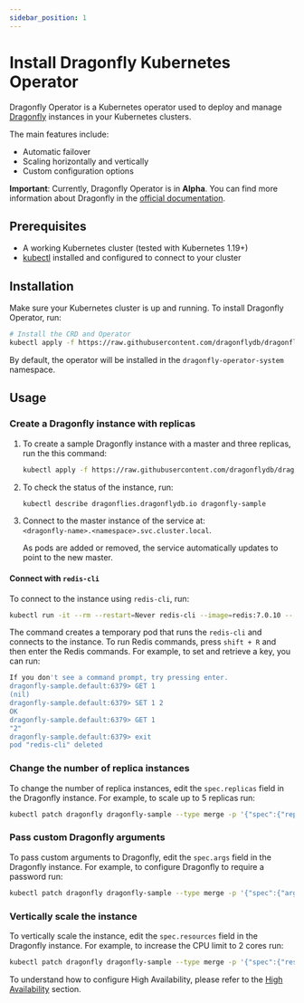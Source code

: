```yaml
---
sidebar_position: 1
---
```


# Install Dragonfly Kubernetes Operator

Dragonfly Operator is a Kubernetes operator used to deploy and manage [Dragonfly](https://dragonflydb.io/) instances in your Kubernetes clusters.

The main features include:

- Automatic failover
- Scaling horizontally and vertically
- Custom configuration options

**Important**: Currently, Dragonfly Operator is in **Alpha**. You can find more information about Dragonfly
in the [official documentation](https://dragonflydb.io/docs/).
<!-- which is here? -->

## Prerequisites

- A working Kubernetes cluster (tested with Kubernetes 1.19+)
- [kubectl](https://kubernetes.io/docs/tasks/tools/) installed and configured to connect to your cluster

## Installation

Make sure your Kubernetes cluster is up and running. To install Dragonfly Operator, run:

```sh
# Install the CRD and Operator
kubectl apply -f https://raw.githubusercontent.com/dragonflydb/dragonfly-operator/main/manifests/dragonfly-operator.yaml
```

By default, the operator will be installed in the `dragonfly-operator-system` namespace.

## Usage

### Create a Dragonfly instance with replicas

1. To create a sample Dragonfly instance with a master and three replicas, run the this command:

    ```sh
    kubectl apply -f https://raw.githubusercontent.com/dragonflydb/dragonfly-operator/main/config/samples/v1alpha1_dragonfly.yaml
    ```

1. To check the status of the instance, run:

    ```sh
    kubectl describe dragonflies.dragonflydb.io dragonfly-sample
    ```

1.  Connect to the master instance of the service at:    
    `<dragonfly-name>.<namespace>.svc.cluster.local`.
    
    As pods are added or removed, the service automatically updates to point to the new master.

#### Connect with `redis-cli`

To connect to the instance using `redis-cli`, run:

```sh
kubectl run -it --rm --restart=Never redis-cli --image=redis:7.0.10 -- redis-cli -h dragonfly-sample.default
```

The command creates a temporary pod that runs the `redis-cli` and connects to the instance. To run Redis commands, press `shift + R` and then enter the Redis commands. For example, to set and retrieve a key, you can run:

```sh
If you don't see a command prompt, try pressing enter.
dragonfly-sample.default:6379> GET 1
(nil)
dragonfly-sample.default:6379> SET 1 2
OK
dragonfly-sample.default:6379> GET 1
"2"
dragonfly-sample.default:6379> exit
pod "redis-cli" deleted
```

### Change the number of replica instances

To change the number of replica instances, edit the `spec.replicas` field in the Dragonfly instance. For example, to scale up to 5 replicas run:

```sh
kubectl patch dragonfly dragonfly-sample --type merge -p '{"spec":{"replicas":5}}'
```

### Pass custom Dragonfly arguments

To pass custom arguments to Dragonfly, edit the `spec.args` field in the Dragonfly instance. For example, to configure Dragonfly to require a password run:

```sh
kubectl patch dragonfly dragonfly-sample --type merge -p '{"spec":{"args":["--requirepass=supersecret"]}}'
```

### Vertically scale the instance

To vertically scale the instance, edit the `spec.resources` field in the Dragonfly instance. For example, to increase the CPU limit to 2 cores run:

```sh
kubectl patch dragonfly dragonfly-sample --type merge -p '{"spec":{"resources":{"requests":{"memory":"1Gi"},"limits":{"memory":"2Gi"}}}}'
```

To understand how to configure High Availability, please refer to the [High Availability](/docs/managing-dragonfly/high-availability.md#high-availability-with-dragonfly-operator) section.
